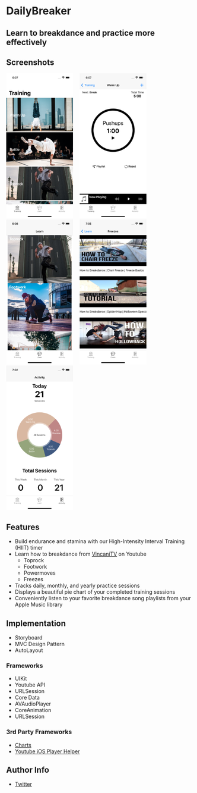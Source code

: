 # DailyBreaker
## Learn to breakdance and practice more effectively

## Screenshots
<img src= "/screenshots/1.png" width = "180">&emsp;
<img src= "/screenshots/2.png" width = "180">&emsp;
<img src= "/screenshots/3.png" width = "180">&emsp;
<img src= "/screenshots/4.png" width = "180">&emsp;
<img src= "/screenshots/5.png" width = "180">

## Features
* Build endurance and stamina with our High-Intensity Interval Training (HIIT) timer
* Learn how to breakdance from [VincaniTV](https://www.youtube.com/user/vincanitv) on Youtube 
    * Toprock
    * Footwork
    * Powermoves
    * Freezes
* Tracks daily, monthly, and yearly practice sessions
* Displays a beautiful pie chart of your completed training sessions
* Conveniently listen to your favorite breakdance song playlists from your Apple Music library

## Implementation
- Storyboard
- MVC Design Pattern
- AutoLayout

### Frameworks
- UIKit
- Youtube API
- URLSession
- Core Data
- AVAudioPlayer
- CoreAnimation
- URLSession

### 3rd Party Frameworks
- [Charts](https://github.com/danielgindi/Charts)
- [Youtube iOS Player Helper](https://github.com/youtube/youtube-ios-player-helper)

[//]: <> (## What I learned)
## Author Info
- [Twitter](https://twitter.com/ldizon8)



